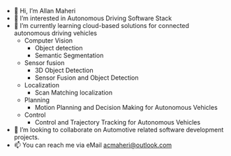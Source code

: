 - 👋 Hi, I’m Allan Maheri
- 👀 I’m interested in Autonomous Driving Software Stack
- 🌱 I’m currently learning cloud-based solutions for connected autonomous driving vehicles
  - Computer Vision
    - Object detection
    - Semantic Segmentation
  - Sensor fusion
    - 3D Object Detection
    - Sensor Fusion and Object Detection
  - Localization
    - Scan Matching localization
  - Planning
    - Motion Planning and Decision Making for Autonomous Vehicles
  - Control
    - Control and Trajectory Tracking for Autonomous Vehicles
- 💞️ I’m looking to collaborate on Automotive related software development projects.
- 📫 You can reach me via eMail <acmaheri@outlook.com>

<!---
acmaheri/acmaheri is a ✨ special ✨ repository because its `README.md` (this file) appears on your GitHub profile.
You can click the Preview link to take a look at your changes.
--->
